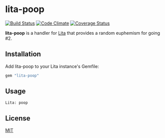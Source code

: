 # lita-poop

[![Build Status](https://travis-ci.org/webdestroya/lita-poop.png)](https://travis-ci.org/webdestroya/lita-poop)
[![Code Climate](https://codeclimate.com/github/webdestroya/lita-poop.png)](https://codeclimate.com/github/webdestroya/lita-poop)
[![Coverage Status](https://coveralls.io/repos/webdestroya/lita-poop/badge.png)](https://coveralls.io/r/webdestroya/lita-poop)

**lita-poop** is a handler for [Lita](https://github.com/jimmycuadra/lita) that provides a random euphemism for going #2.

## Installation

Add lita-poop to your Lita instance's Gemfile:

``` ruby
gem "lita-poop"
```

## Usage
 
    Lita: poop

## License

[MIT](http://opensource.org/licenses/MIT)